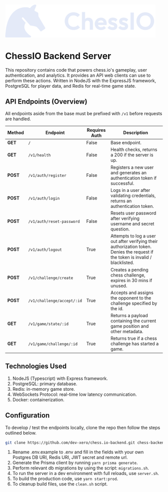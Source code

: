 <img src="./.github/assets/monochrome.svg" width="480px" />

# ChessIO Backend Server

This repository contains code that powers chess.io's gameplay, user authentication, and analytics. It provides an API web clients can use to perform these actions. Written in NodeJS with the ExpressJS framework, PostgreSQL for player data, and Redis for real-time game state.

## API Endpoints (Overview)

All endpoints aside from the base must be prefixed with `/v1` before requests are handled.

| Method | Endpoint | Requires Auth | Description |
|--------|-------------|-----------------|-------------|
| **GET** | `/` | False | Base endpoint. |
| **GET** | `/v1/health` | False | Health checks, returns a 200 if the server is up. |
| **POST** | `/v1/auth/register` | False | Registers a new user and generates an authentication token if successful. |
| **POST** | `/v1/auth/login` | False | Logs in a user after validating credentials, returns an authentication token. |
| **POST** | `/v1/auth/reset-password` | False | Resets user password after verifying username and secret question. |
| **POST** | `/v1/auth/logout` | True | Attempts to log a user out after verifying their authorization token. Denies the request if the token is invalid / blacklisted. |
| **POST** | `/v1/challenge/create` | True | Creates a pending chess challenge, expires in 30 mins if unused. |
| **POST** | `/v1/challenge/accept/:id` | True | Accepts and assigns the opponent to the challenge specified by the id. |
| **GET** | `/v1/game/state/:id` | True | Returns a payload containing the current game position and other metadata. |
| **GET** | `/v1/game/challenge/:id` | True | Returns true if a chess challenge has started a game. |

## Technologies Used

1. NodeJS (Typescript) with Express framework.
2. PostgreSQL: primary database.
3. Redis: in-memory game store.
4. WebSockets Protocol: real-time low latency communication.
5. Docker: containerization.

## Configuration

To develop / test the endpoints locally, clone the repo then follow the steps outlined below.

```sh
git clone https://github.com/dev-xero/chess.io-backend.git chess-backend
```

1. Rename .env.example to .env and fill in the fields with your own Postgres DB URI, Redis URI, JWT secret and remote url.
2. Generate the Prisma client by running `yarn prisma generate`.
3. Perform relevant db migrations by using the script: `migrations.sh`.
4. To run the server in a dev environment with full reloads, use `server.sh`.
5. To build the production code, use `yarn start:prod`.
6. To cleanup build files, use the `clean.sh` script.

